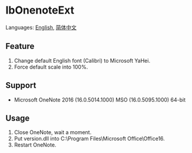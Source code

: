 # IbOnenoteExt
Languages: [English](README.md), [简体中文](README.zh-Hans.md)

## Feature
1. Change default English font (Calibri) to Microsoft YaHei.
1. Force default scale into 100%.

## Support
* Microsoft OneNote 2016 (16.0.5014.1000) MSO (16.0.5095.1000) 64-bit

## Usage
1. Close OneNote, wait a moment.
1. Put version.dll into C:\Program Files\Microsoft Office\Office16.
1. Restart OneNote.

